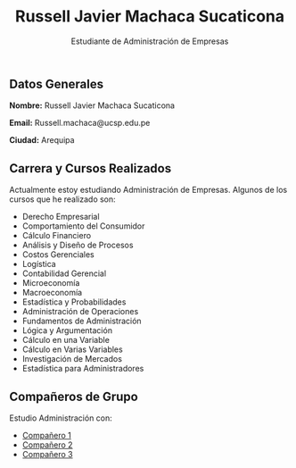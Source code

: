 <html lang="es">
<head>
    <title>Trabajo de Pensamiento computacional</title>
</head>
<body>
    <header>
        <h1>Russell Javier Machaca Sucaticona</h1>
        <p>Estudiante de Administración de Empresas</p>
    </header>
    <section id="datos">
        <h2>Datos Generales</h2>
        <p><strong>Nombre:</strong> Russell Javier Machaca Sucaticona</p>
        <p><strong>Email:</strong> Russell.machaca@ucsp.edu.pe</p>
        <p><strong>Ciudad:</strong> Arequipa</p>
    </section>
    <section id="carrera">
        <h2>Carrera y Cursos Realizados</h2>
        <p>Actualmente estoy estudiando Administración de Empresas. Algunos de los cursos que he realizado son:</p>
        <ul>
            <li>Derecho Empresarial</li>
            <li>Comportamiento del Consumidor</li>
            <li>Cálculo Financiero</li>
            <li>Análisis y Diseño de Procesos</li>
            <li>Costos Gerenciales</li>
            <li>Logística</li>
            <li>Contabilidad Gerencial</li>
            <li>Microeconomía</li>
            <li>Macroeconomía</li>
            <li>Estadística y Probabilidades</li>
            <li>Administración de Operaciones</li>
            <li>Fundamentos de Administración</li>
            <li>Lógica y Argumentación</li>
            <li>Cálculo en una Variable</li>
            <li>Cálculo en Varias Variables</li>
            <li>Investigación de Mercados</li>
            <li>Estadística para Administradores</li>
        </ul>
    </section>
    <section id="companeros">
        <h2>Compañeros de Grupo</h2>
        <p>Estudio Administración con:</p>
        <ul>
            <li><a href="http://link-a-la-pagina-de-companero1.com" target="_blank">Compañero 1</a></li>
            <li><a href="http://link-a-la-pagina-de-companero2.com" target="_blank">Compañero 2</a></li>
            <li><a href="http://link-a-la-pagina-de-companero3.com" target="_blank">Compañero 3</a></li>
            <!-- Agrega enlaces a otros compañeros -->
        </ul>
    </section>

